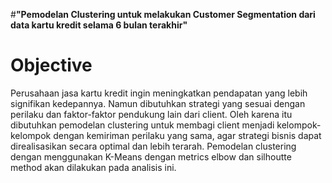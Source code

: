 #**"Pemodelan Clustering untuk melakukan Customer Segmentation dari data kartu kredit selama 6 bulan terakhir"**

# Objective
Perusahaan jasa kartu kredit ingin meningkatkan pendapatan yang lebih signifikan kedepannya. Namun dibutuhkan strategi yang sesuai dengan perilaku dan faktor-faktor pendukung lain dari client. Oleh karena itu dibutuhkan pemodelan clustering untuk membagi client menjadi kelompok-kelompok dengan kemiriman perilaku yang sama, agar strategi bisnis dapat direalisasikan secara optimal dan lebih terarah. Pemodelan clustering dengan menggunakan K-Means dengan metrics elbow dan silhoutte method akan dilakukan pada analisis ini.
